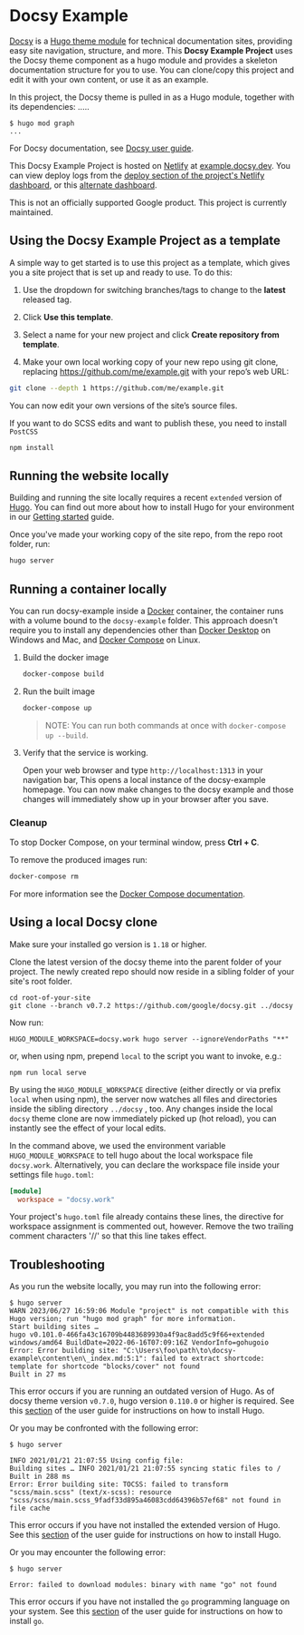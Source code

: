 # Docsy Example

[Docsy][] is a [Hugo theme module][] for technical documentation sites, providing easy
site navigation, structure, and more. This **Docsy Example Project** uses the Docsy
theme component as a hugo module and provides a skeleton documentation structure for you to use.
You can clone/copy this project and edit it with your own content, or use it as an example.

In this project, the Docsy theme is pulled in as a Hugo module, together with
its dependencies:
.....
```console
$ hugo mod graph
...
```

For Docsy documentation, see [Docsy user guide][].

This Docsy Example Project is hosted on [Netlify][] at [example.docsy.dev][].
You can view deploy logs from the [deploy section of the project's Netlify
dashboard][deploys], or this [alternate dashboard][].

This is not an officially supported Google product. This project is currently maintained.

## Using the Docsy Example Project as a template

A simple way to get started is to use this project as a template, which gives you a site project that is set up and ready to use. To do this:

1. Use the dropdown for switching branches/tags to change to the **latest** released tag.

2. Click **Use this template**.

3. Select a name for your new project and click **Create repository from template**.

4. Make your own local working copy of your new repo using git clone, replacing https://github.com/me/example.git with your repo’s web URL:

```bash
git clone --depth 1 https://github.com/me/example.git
```

You can now edit your own versions of the site’s source files.

If you want to do SCSS edits and want to publish these, you need to install `PostCSS`

```bash
npm install
```

## Running the website locally

Building and running the site locally requires a recent `extended` version of [Hugo](https://gohugo.io).
You can find out more about how to install Hugo for your environment in our
[Getting started](https://www.docsy.dev/docs/getting-started/#prerequisites-and-installation) guide.

Once you've made your working copy of the site repo, from the repo root folder, run:

```bash
hugo server
```

## Running a container locally

You can run docsy-example inside a [Docker](https://docs.docker.com/)
container, the container runs with a volume bound to the `docsy-example`
folder. This approach doesn't require you to install any dependencies other
than [Docker Desktop](https://www.docker.com/products/docker-desktop) on
Windows and Mac, and [Docker Compose](https://docs.docker.com/compose/install/)
on Linux.

1. Build the docker image

   ```bash
   docker-compose build
   ```

1. Run the built image

   ```bash
   docker-compose up
   ```

   > NOTE: You can run both commands at once with `docker-compose up --build`.

1. Verify that the service is working.

   Open your web browser and type `http://localhost:1313` in your navigation bar,
   This opens a local instance of the docsy-example homepage. You can now make
   changes to the docsy example and those changes will immediately show up in your
   browser after you save.

### Cleanup

To stop Docker Compose, on your terminal window, press **Ctrl + C**.

To remove the produced images run:

```bash
docker-compose rm
```
For more information see the [Docker Compose documentation][].

## Using a local Docsy clone

Make sure your installed go version is `1.18` or higher.

Clone the latest version of the docsy theme into the parent folder of your project. The newly created repo should now reside in a sibling folder of your site's root folder.

```shell
cd root-of-your-site
git clone --branch v0.7.2 https://github.com/google/docsy.git ../docsy
```

Now run:

```shell
HUGO_MODULE_WORKSPACE=docsy.work hugo server --ignoreVendorPaths "**"
```

or, when using npm, prepend `local` to the script you want to invoke, e.g.:

```shell
npm run local serve
```

By using the `HUGO_MODULE_WORKSPACE` directive (either directly or via prefix `local` when using npm), the server now watches all files and directories inside the sibling directory `../docsy` , too. Any changes inside the local `docsy` theme clone are  now immediately picked up (hot reload), you can instantly see the effect of your local edits.

In the command above, we used the environment variable `HUGO_MODULE_WORKSPACE` to tell hugo about the local workspace file `docsy.work`. Alternatively, you can declare the workspace file inside your settings file `hugo.toml`:

```toml
[module]
  workspace = "docsy.work"
```

Your project's `hugo.toml` file already contains these lines, the directive for workspace assignment is commented out, however. Remove the two trailing comment characters '//' so that this line takes effect.

## Troubleshooting

As you run the website locally, you may run into the following error:

```console
$ hugo server
WARN 2023/06/27 16:59:06 Module "project" is not compatible with this Hugo version; run "hugo mod graph" for more information.
Start building sites …
hugo v0.101.0-466fa43c16709b4483689930a4f9ac8add5c9f66+extended windows/amd64 BuildDate=2022-06-16T07:09:16Z VendorInfo=gohugoio
Error: Error building site: "C:\Users\foo\path\to\docsy-example\content\en\_index.md:5:1": failed to extract shortcode: template for shortcode "blocks/cover" not found
Built in 27 ms
```

This error occurs if you are running an outdated version of Hugo. As of docsy theme version `v0.7.0`, hugo version `0.110.0` or higher is required.
See this [section](https://www.docsy.dev/docs/get-started/docsy-as-module/installation-prerequisites/#install-hugo) of the user guide for instructions on how to install Hugo.

Or you may be confronted with the following error:

```console
$ hugo server

INFO 2021/01/21 21:07:55 Using config file:
Building sites … INFO 2021/01/21 21:07:55 syncing static files to /
Built in 288 ms
Error: Error building site: TOCSS: failed to transform "scss/main.scss" (text/x-scss): resource "scss/scss/main.scss_9fadf33d895a46083cdd64396b57ef68" not found in file cache
```

This error occurs if you have not installed the extended version of Hugo.
See this [section](https://www.docsy.dev/docs/get-started/docsy-as-module/installation-prerequisites/#install-hugo) of the user guide for instructions on how to install Hugo.

Or you may encounter the following error:

```console
$ hugo server

Error: failed to download modules: binary with name "go" not found
```

This error occurs if you have not installed the `go` programming language on your system.
See this [section](https://www.docsy.dev/docs/get-started/docsy-as-module/installation-prerequisites/#install-go-language) of the user guide for instructions on how to install `go`.


[alternate dashboard]: https://app.netlify.com/sites/goldydocs/deploys
[deploys]: https://app.netlify.com/sites/docsy-example/deploys
[Docsy user guide]: https://docsy.dev/docs
[Docsy]: https://github.com/google/docsy
[example.docsy.dev]: https://example.docsy.dev
[Hugo theme module]: https://gohugo.io/hugo-modules/use-modules/#use-a-module-for-a-theme
[Netlify]: https://netlify.com
[Docker Compose documentation]: https://docs.docker.com/compose/gettingstarted/
